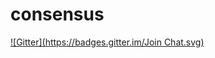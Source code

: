 # consensus

[![Gitter](https://badges.gitter.im/Join Chat.svg)](https://gitter.im/theyelllowdart/consensus?utm_source=badge&utm_medium=badge&utm_campaign=pr-badge&utm_content=badge)
